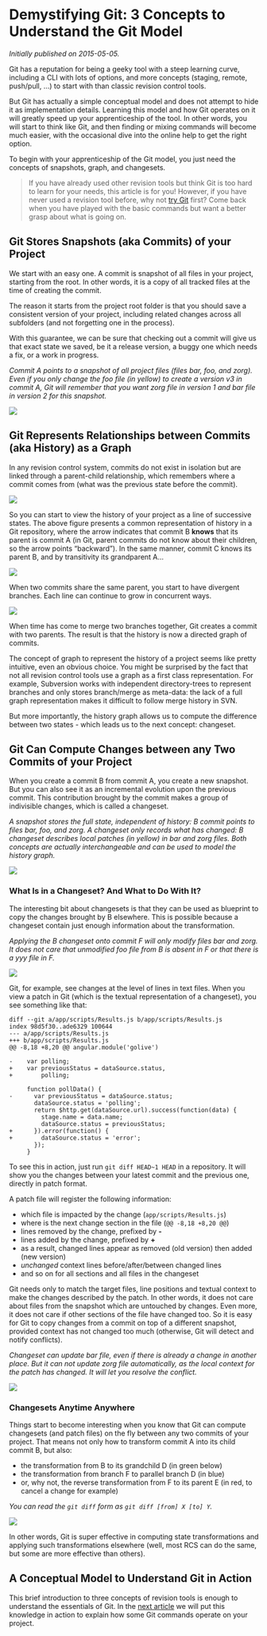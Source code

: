 # Demystifying Git: 3 Concepts to Understand the Git Model

*Initially published on 2015-05-05.*

Git has a reputation for being a geeky tool with a steep learning curve, including a CLI with lots of options, and more concepts (staging, remote, push/pull, …) to start with than classic revision control tools.

But Git has actually a simple conceptual model and does not attempt to hide it as implementation details. Learning this model and how Git operates on it will greatly speed up your apprenticeship of the tool. In other words, you will start to think like Git, and then finding or mixing commands will become much easier, with the occasional dive into the online help to get the right option.

To begin with your apprenticeship of the Git model, you just need the concepts of snapshots, graph, and changesets.

> If you have already used other revision tools but think Git is too hard to learn for your needs, this article is for you! However, if you have never used a revision tool before, why not [try Git](https://try.Github.io/levels/1/challenges/1) first? Come back when you have played with the basic commands but want a better grasp about what is going on.

## Git Stores Snapshots (aka Commits) of your Project

We start with an easy one. A commit is snapshot of all files in your project, starting from the root. In other words, it is a copy of all tracked files at the time of creating the commit.

The reason it starts from the project root folder is that you should save a consistent version of your project, including related changes across all subfolders (and not forgetting one in the process).

With this guarantee, we can be sure that checking out a commit will give us that exact state we saved, be it a release version, a buggy one which needs a fix, or a work in progress.

_Commit A points to a snapshot of all project files (files bar, foo, and zorg). Even if you only change the foo file (in yellow) to create a version v3 in commit A, Git will remember that you want zorg file in version 1 and bar file in version 2 for this snapshot._

![](./snapshot.png)

## Git Represents Relationships between Commits (aka History) as a Graph

In any revision control system, commits do not exist in isolation but are linked through a parent-child relationship, which remembers where a commit comes from (what was the previous state before the commit).

![](./graph.png)

So you can start to view the history of your project as a line of successive states. The above figure presents a common representation of history in a Git repository, where the arrow indicates that commit B **knows** that its parent is commit A (in Git, parent commits do not know about their children, so the arrow points “backward”). In the same manner, commit C knows its parent B, and by transitivity its grandparent A…

![](./graph_branch.png)

When two commits share the same parent, you start to have divergent branches. Each line can continue to grow in concurrent ways.

![](./graph_merge.png)

When time has come to merge two branches together, Git creates a commit with two parents. The result is that the history is now a directed graph of commits.

The concept of graph to represent the history of a project seems like pretty intuitive, even an obvious choice. You might be surprised by the fact that not all revision control tools use a graph as a first class representation. For example, Subversion works with independent directory-trees to represent branches and only stores branch/merge as meta-data: the lack of a full graph representation makes it difficult to follow merge history in SVN.

But more importantly, the history graph allows us to compute the difference between two states - which leads us to the next concept: changeset.

## Git Can Compute Changes between any Two Commits of your Project

When you create a commit B from commit A, you create a new snapshot. But you can also see it as an incremental evolution upon the previous commit. This contribution brought by the commit makes a group of indivisible changes, which is called a changeset.

_A snapshot stores the full state, independent of history: B commit points to files bar, foo, and zorg. A changeset only records what has changed: B changeset describes local patches (in yellow) in bar and zorg files. Both concepts are actually interchangeable and can be used to model the history graph._

![](./changeset.png)

### What Is in a Changeset? And What to Do With It?

The interesting bit about changesets is that they can be used as blueprint to copy the changes brought by B elsewhere. This is possible because a changeset contain just enough information about the transformation.

_Applying the B changeset onto commit F will only modify files bar and zorg. It does not care that unmodified foo file from B is absent in F or that there is a yyy file in F._

![](./changeset_applied.png)

Git, for example, see changes at the level of lines in text files. When you view a patch in Git (which is the textual representation of a changeset), you see something like that:

    diff --git a/app/scripts/Results.js b/app/scripts/Results.js
    index 98d5f30..ade6329 100644
    --- a/app/scripts/Results.js
    +++ b/app/scripts/Results.js
    @@ -8,18 +8,20 @@ angular.module('golive')

    -    var polling;
    +    var previousStatus = dataSource.status,
    +        polling;

         function pollData() {
    -      var previousStatus = dataSource.status;
           dataSource.status = 'polling';
           return $http.get(dataSource.url).success(function(data) {
             stage.name = data.name;
             dataSource.status = previousStatus;
    +      }).error(function() {
    +        dataSource.status = 'error';
           });
         }

To see this in action, just run `git diff HEAD~1 HEAD` in a repository. It will show you the changes between your latest commit and the previous one, directly in patch format.

A patch file will register the following information:

*   which file is impacted by the change (`app/scripts/Results.js`)
*   where is the next change section in the file (`@@ -8,18 +8,20 @@`)
*   lines removed by the change, prefixed by **-**
*   lines added by the change, prefixed by **+**
*   as a result, changed lines appear as removed (old version) then added (new version)
*   _unchanged_ context lines before/after/between changed lines
*   and so on for all sections and all files in the changeset

Git needs only to match the target files, line positions and textual context to make the changes described by the patch. In other words, it does not care about files from the snapshot which are untouched by changes. Even more, it does not care if other sections of the file have changed too. So it is easy for Git to copy changes from a commit on top of a different snapshot, provided context has not changed too much (otherwise, Git will detect and notify conflicts).

_Changeset can update bar file, even if there is already a change in another place. But it can not update zorg file automatically, as the local context for the patch has changed. It will let you resolve the conflict._

![](./changeset_conflict.png)

### Changesets Anytime Anywhere

Things start to become interesting when you know that Git can compute changesets (and patch files) on the fly between any two commits of your project. That means not only how to transform commit A into its child commit B, but also:

*   the transformation from B to its grandchild D (in green below)
*   the transformation from branch F to parallel branch D (in blue)
*   or, why not, the reverse transformation from F to its parent E (in red, to cancel a change for example)

_You can read the `git diff` form as `git diff [from] X [to] Y`._

![](./graph_diff.png)

In other words, Git is super effective in computing state transformations and applying such transformations elsewhere (well, most RCS can do the same, but some are more effective than others).

## A Conceptual Model to Understand Git in Action

This brief introduction to three concepts of revision tools is enough to understand the essentials of Git. In the [next article](./demystifying_git2.md) we will put this knowledge in action to explain how some Git commands operate on your project.
